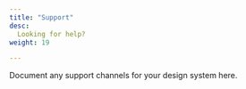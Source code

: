 ```yaml
---
title: "Support"
desc:
  Looking for help?
weight: 19

---
```


Document any support channels for your design system here.
